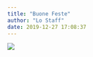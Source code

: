 ```yaml
---
title: "Buone Feste"
author: "Lo Staff"
date: 2019-12-27 17:08:37
---
```


![](http://static.wixstatic.com/media/ef7a2f_1576d74c95d24ccbbe58659de443d3c8~mv2_d_1200_1600_s_2.jpeg)